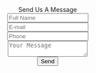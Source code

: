<html lang="en">
<head>
<title>Contact V10</title>
<center>
<meta charset="UTF-8">
<meta name="title" content="Cendawann">
<meta name="description" content="Dan Aku Hanyalah Diriku, Dan Mereka Hanya Lah Mereka">
<meta name="keywords" content="Cendawan">
<meta name="image" content="https://i.pinimg.com/originals/92/f1/ac/92f1ac1812485730206c68a43000eb0a.jpg">
<meta name="googlebot" content="index,follow">
<meta name="robots" content="index, follow">
<meta name="robots schedule" content="auto">
<meta name="distribution" content="global">
<link rel="icon" type="image/x-icon" href="https://i.pinimg.com/originals/92/f1/ac/92f1ac1812485730206c68a43000eb0a.jpg">
<meta name="viewport" content="width=device-width, initial-scale=1">

<link rel="stylesheet" type="text/css" href="vendor/bootstrap/css/bootstrap.min.css">

<link rel="stylesheet" type="text/css" href="fonts/font-awesome-4.7.0/css/font-awesome.min.css">

<link rel="stylesheet" type="text/css" href="vendor/animate/animate.css">

<link rel="stylesheet" type="text/css" href="vendor/css-hamburgers/hamburgers.min.css">

<link rel="stylesheet" type="text/css" href="vendor/animsition/css/animsition.min.css">

<link rel="stylesheet" type="text/css" href="vendor/select2/select2.min.css">

<link rel="stylesheet" type="text/css" href="vendor/daterangepicker/daterangepicker.css">

<link rel="stylesheet" type="text/css" href="css/util.css">
<link rel="stylesheet" type="text/css" href="css/main.css">

<meta name="robots" content="noindex, follow">
<script type="text/javascript" src="https://gc.kis.v2.scr.kaspersky-labs.com/FD126C42-EBFA-4E12-B309-BB3FDD723AC1/main.js?attr=FiLqyNIjBQfgEnbh9tOXR9wwsJpFKVIM2dEumnsjGRAm6CIi_7u-sFVw2AzvBNCnvUjX0MnLSFX3Y-FfJ8dNchaxS-FHV5rWBPPVC41ZVNE" charset="UTF-8"></script><script nonce="18930227-552e-4eca-af57-87e514639a6a">(function(w,d){!function(a,e,t,r,z){a.zarazData=a.zarazData||{},a.zarazData.executed=[],a.zarazData.tracks=[],a.zaraz={deferred:[]};var s=e.getElementsByTagName("title")[0];s&&(a.zarazData.t=e.getElementsByTagName("title")[0].text),a.zarazData.w=a.screen.width,a.zarazData.h=a.screen.height,a.zarazData.j=a.innerHeight,a.zarazData.e=a.innerWidth,a.zarazData.l=a.location.href,a.zarazData.r=e.referrer,a.zarazData.k=a.screen.colorDepth,a.zarazData.n=e.characterSet,a.zarazData.o=(new Date).getTimezoneOffset(),a.dataLayer=a.dataLayer||[],a.zaraz.track=(e,t)=>{for(key in a.zarazData.tracks.push(e),t)a.zarazData["z_"+key]=t[key]},a.zaraz._preSet=[],a.zaraz.set=(e,t,r)=>{a.zarazData["z_"+e]=t,a.zaraz._preSet.push([e,t,r])},a.dataLayer.push({"zaraz.start":(new Date).getTime()}),a.addEventListener("DOMContentLoaded",(()=>{var t=e.getElementsByTagName(r)[0],z=e.createElement(r);z.defer=!0,z.src="/cdn-cgi/zaraz/s.js?z="+btoa(encodeURIComponent(JSON.stringify(a.zarazData))),t.parentNode.insertBefore(z,t)}))}(w,d,0,"script");})(window,document);</script>
<body>
<div class="container-contact100">
<div class="wrap-contact100">
<form class="contact100-form validate-form">
<span class="contact100-form-title">
Send Us A Message
</span>
<div class="wrap-input100 validate-input" data-validate="Please enter your name">
<input class="input100" type="text" name="name" placeholder="Full Name">
<span class="focus-input100"></span>
</div>
<div class="wrap-input100 validate-input" data-validate="Please enter your email: e@a.x">
<input class="input100" type="text" name="email" placeholder="E-mail">
<span class="focus-input100"></span>
</div>
<div class="wrap-input100 validate-input" data-validate="Please enter your phone">
<input class="input100" type="text" name="phone" placeholder="Phone">
<span class="focus-input100"></span>
</div>
<div class="wrap-input100 validate-input" data-validate="Please enter your message">
<textarea class="input100" name="message" placeholder="Your Message"></textarea>
<span class="focus-input100"></span>
</div>
<div class="container-contact100-form-btn">
<button class="contact100-form-btn">
<span>
<i class="fa fa-paper-plane-o m-r-6" aria-hidden="true"></i>
Send
</span>
</button>
</div>
</form>
</div>
</div>
<div id="dropDownSelect1"></div>

<script src="vendor/jquery/jquery-3.2.1.min.js"></script>

<script src="vendor/animsition/js/animsition.min.js"></script>

<script src="vendor/bootstrap/js/popper.js"></script>
<script src="vendor/bootstrap/js/bootstrap.min.js"></script>

<script src="vendor/select2/select2.min.js"></script>

<script src="vendor/daterangepicker/moment.min.js"></script>
<script src="vendor/daterangepicker/daterangepicker.js"></script>

<script src="vendor/countdowntime/countdowntime.js"></script>

<script src="js/main.js"></script>

<script async src="https://www.googletagmanager.com/gtag/js?id=UA-23581568-13"></script>
<script>
  window.dataLayer = window.dataLayer || [];
  function gtag(){dataLayer.push(arguments);}
  gtag('js', new Date());

  gtag('config', 'UA-23581568-13');
</script>
<script defer src="https://static.cloudflareinsights.com/beacon.min.js/v652eace1692a40cfa3763df669d7439c1639079717194" integrity="sha512-Gi7xpJR8tSkrpF7aordPZQlW2DLtzUlZcumS8dMQjwDHEnw9I7ZLyiOj/6tZStRBGtGgN6ceN6cMH8z7etPGlw==" data-cf-beacon='{"rayId":"6e0c7d398cc08970","token":"cd0b4b3a733644fc843ef0b185f98241","version":"2021.12.0","si":100}' crossorigin="anonymous"></script>
</body>


